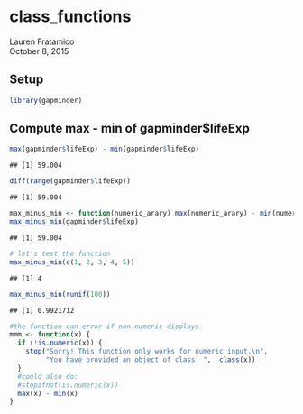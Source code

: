# class_functions
Lauren Fratamico  
October 8, 2015  



## Setup

```r
library(gapminder)
```


## Compute max - min of gapminder$lifeExp


```r
max(gapminder$lifeExp) - min(gapminder$lifeExp)
```

```
## [1] 59.004
```

```r
diff(range(gapminder$lifeExp))
```

```
## [1] 59.004
```

```r
max_minus_min <- function(numeric_arary) max(numeric_arary) - min(numeric_arary)
max_minus_min(gapminder$lifeExp)
```

```
## [1] 59.004
```

```r
# let's test the function
max_minus_min(c(1, 2, 3, 4, 5))
```

```
## [1] 4
```

```r
max_minus_min(runif(100))
```

```
## [1] 0.9921712
```

```r
#the function can error if non-numeric displays
mmm <- function(x) {
  if (!is.numeric(x)) {
    stop("Sorry! This function only works for numeric input.\n", 
         "You have provided an object of class: ",  class(x))
  }
  #could also do:
  #stopifnot(is.numeric(x))
  max(x) - min(x)
}
```


